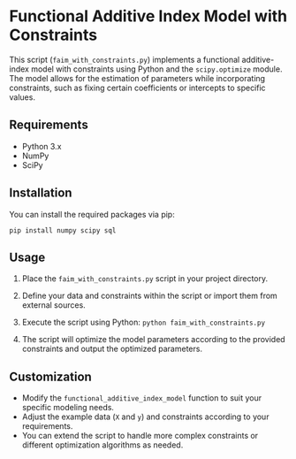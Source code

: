 # Functional Additive Index Model with Constraints

This script (`faim_with_constraints.py`) implements a functional additive-index model with constraints using Python and the `scipy.optimize` module. The model allows for the estimation of parameters while incorporating constraints, such as fixing certain coefficients or intercepts to specific values.

## Requirements

- Python 3.x
- NumPy
- SciPy

## Installation

You can install the required packages via pip:

`pip install numpy scipy sql`

## Usage

1. Place the `faim_with_constraints.py` script in your project directory.

2. Define your data and constraints within the script or import them from external sources.

3. Execute the script using Python: `python faim_with_constraints.py`

4. The script will optimize the model parameters according to the provided constraints and output the optimized parameters.

## Customization

- Modify the `functional_additive_index_model` function to suit your specific modeling needs.
- Adjust the example data (`X` and `y`) and constraints according to your requirements.
- You can extend the script to handle more complex constraints or different optimization algorithms as needed.
